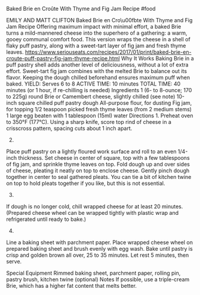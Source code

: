 Baked Brie en Croûte With Thyme and Fig Jam Recipe
#food 

EMILY AND MATT CLIFTON
Baked Brie en Cro\u00fbte With Thyme and Fig Jam Recipe
Offering maximum impact with minimal effort, a baked Brie turns a mild-mannered cheese into the superhero of a gathering: a warm, gooey communal comfort food. This version wraps the cheese in a shell of flaky puff pastry, along with a sweet-tart layer of fig jam and fresh thyme leaves.
https://www.seriouseats.com/recipes/2017/01/print/baked-brie-en-croute-puff-pastry-fig-jam-thyme-recipe.html
Why It Works
Baking Brie in a puff pastry shell adds another level of deliciousness, without a lot of extra effort.
Sweet-tart fig jam combines with the melted Brie to balance out its flavor.
Keeping the dough chilled beforehand ensures maximum puff when baked.
YIELD:
Serves 6 to 8
ACTIVE TIME:
10 minutes
TOTAL TIME:
40 minutes (or 1 hour, if re-chilling is needed)
Ingredients
1 (6- to 8-ounce; 170 to 225g) round Brie or Camembert cheese, slightly chilled (see note)
10-inch square chilled puff pastry dough
All-purpose flour, for dusting
Fig jam, for topping
1/2 teaspoon picked fresh thyme leaves (from 2 medium stems)
1 large egg beaten with 1 tablespoon (15ml) water
Directions
1.
Preheat oven to 350°F (177°C). Using a sharp knife, score top rind of cheese in a crisscross pattern, spacing cuts about 1 inch apart.

2.
Place puff pastry on a lightly floured work surface and roll to an even 1/4-inch thickness. Set cheese in center of square, top with a few tablespoons of fig jam, and sprinkle thyme leaves on top. Fold dough up and over sides of cheese, pleating it neatly on top to enclose cheese. Gently pinch dough together in center to seal gathered pleats. You can tie a bit of kitchen twine on top to hold pleats together if you like, but this is not essential.

3.
If dough is no longer cold, chill wrapped cheese for at least 20 minutes. (Prepared cheese wheel can be wrapped tightly with plastic wrap and refrigerated until ready to bake.)

4.
Line a baking sheet with parchment paper. Place wrapped cheese wheel on prepared baking sheet and brush evenly with egg wash. Bake until pastry is crisp and golden brown all over, 25 to 35 minutes. Let rest 5 minutes, then serve.

Special Equipment
Rimmed baking sheet, parchment paper, rolling pin, pastry brush, kitchen twine (optional)
Notes
If possible, use a triple-cream Brie, which has a higher fat content that melts better.